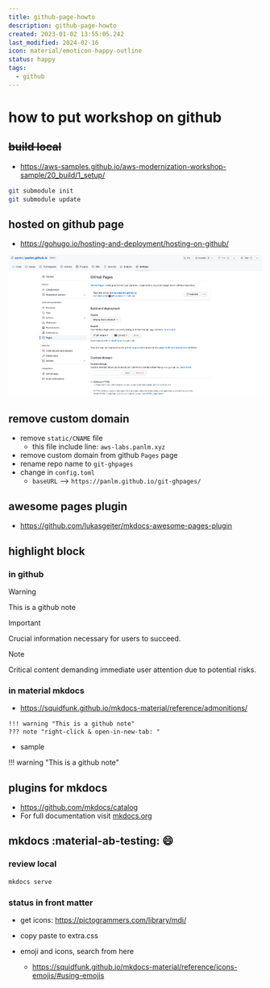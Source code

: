 ```yaml
---
title: github-page-howto
description: github-page-howto
created: 2023-01-02 13:55:05.242
last_modified: 2024-02-16
icon: material/emoticon-happy-outline
status: happy
tags:
  - github
---
```


# how to put workshop on github 
## ~~build local~~ 
- https://aws-samples.github.io/aws-modernization-workshop-sample/20_build/1_setup/

```sh
git submodule init
git submodule update
```


## hosted on github page
- https://gohugo.io/hosting-and-deployment/hosting-on-github/

![github-page-howto-1.png](../git-attachment/github-page-howto-1.png)


## remove custom domain
- remove `static/CNAME` file
    - this file include line: `aws-labs.panlm.xyz`
- remove custom domain from github `Pages` page
- rename repo name to `git-ghpages`
- change in `config.toml`
    - `baseURL` --> `https://panlm.github.io/git-ghpages/`

## awesome pages plugin
- https://github.com/lukasgeiter/mkdocs-awesome-pages-plugin


## highlight block
### in github

> [!WARNING] 
> This is a github note

> [!IMPORTANT]  
> Crucial information necessary for users to succeed.

> [!NOTE]  
> Critical content demanding immediate user attention due to potential risks.

### in material mkdocs
- https://squidfunk.github.io/mkdocs-material/reference/admonitions/
```
!!! warning "This is a github note"
??? note "right-click & open-in-new-tab: "
```
- sample

!!! warning "This is a github note"

## plugins for mkdocs
- https://github.com/mkdocs/catalog
- For full documentation visit [mkdocs.org](https://www.mkdocs.org)


## mkdocs :material-ab-testing: :smile:
### review local
```sh
mkdocs serve
```

### status in front matter
- get icons: https://pictogrammers.com/library/mdi/
- copy paste to extra.css

- emoji and icons, search from here
    - https://squidfunk.github.io/mkdocs-material/reference/icons-emojis/#using-emojis





